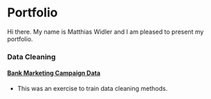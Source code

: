 # Portfolio
Hi there. My name is Matthias Widler and I am pleased to present my portfolio.

### Data Cleaning
#### [Bank Marketing Campaign Data](./Data_Cleaning/Bank_Marketing_Campaign_Data)
- This was an exercise to train data cleaning methods.
